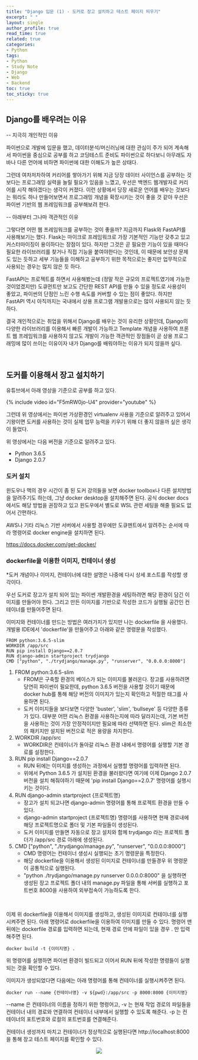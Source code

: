 ```yaml
---
title: "Django 입문 (1) - 도커로 장고 설치하고 테스트 페이지 띄우기"
excerpt: " "
layout: single
author_profile: true
read_time: true
related: true
categories:
- Python
tags:
- Python
- Study Note
- Django
- Web
- Backend
toc: true
toc_sticky: true
---
```




## Django를 배우려는 이유

-- 지극히 개인적인 이유

파이썬으로 개발에 입문을 했고, 데이터분석/머신러닝에 대한 관심이 주가 되어 계속해서 파이썬을 중심으로 공부를 하고 코딩테스트 준비도 파이썬으로 하다보니 아무래도 자바나 다른 언어에 비하면 파이썬에 대한 이해도가 높은 상태다.

그런데 여차저차하여 커리어를 쌓아가기 위해 지금 당장 데이터 사이언스를 공부하는 것 보다는 프로그래밍 실력을 늘릴 필요가 있음을 느꼈고, 우선은 백엔드 웹개발자로 커리어를 시작 해야겠다는 생각이 커졌다. 이런 상황에서 당장 새로운 언어를 배우는 것보다는 뭐라도 하나 만들어보면서 프로그래밍 개념을 확장시키는 것이 좋을 것 같아 우선은 파이썬 기반의 웹 프레임워크를 공부해보려 한다.

-- 아래부터 그나마 객관적인 이유

그렇다면 어떤 웹 프레임워크를 공부하는 것이 좋을까? 지금까지 Flask와 FastAPI를 사용해보기는 했다. Flask는 마이크로 프레임워크로 가장 기본적인 기능만 갖추고 있고 커스터마이징이 용이하다는 장점이 있다. 하지만 그것은 곧 필요한 기능이 있을 때마다 필요한 라이브러리를 찾거나 직접 기능을 붙여야한다는 것인데, 이 때문에 보안상 문제도 있는 듯하고 세부 기능들을 이해하고 공부하기 위한 목적으로는 좋지만 업무적으로 사용되는 경우는 많지 않은 듯 하다.

FastAPI는 프로젝트를 하면서 사용해봤는데 (정말 작은 규모의 프로젝트였기에 가능한 것이었겠지만) 도큐먼트만 보고도 간단한 REST API를 만들 수 있을 정도로 사용성이 좋았고, 파이썬의 단점인 느린 수행 속도를 커버할 수 있는 점이 좋았다. 하지만 FastAPI 역시 아직까지는 국내에서 상용 프로그램 개발용으로는 많이 사용되지 않는 듯 하다.

결국 개인적으로는 취업을 위해서 Django를 배우는 것이 유리한 상황인데, Django의 다양한 라이브러리를 이용해서 빠른 개발이 가능하고 Template 개념을 사용하여 프론트 웹 프레임워크를 사용하지 않고도 개발이 가능한 객관적인 장점들이 곧 상용 프로그래밍에 많이 쓰이는 이유이자 내가 Django를 배워야하는 이유가 되지 않을까 싶다.

​    

## **도커를 이용해서 장고 설치하기**

유튜브에서 아래 영상을 기준으로 공부를 하고 있다. 

{% include video id="F5mRW0jo-U4" provider="youtube" %}

그런데 위 영상에서는 파이썬 가상환경인 virtualenv 사용을 기준으로 알려주고 있어서 기왕이면 도커를 사용하는 것이 실제 업무 능력을 키우기 위해 더 좋지 않을까 싶은 생각이 들었다.

위 영상에서는 다음 버전을 기준으로 알려주고 있다.

- Python 3.6.5
- Django 2.0.7

### 도커 설치

윈도우나 맥의 경우 시간이 좀 된 도커 강의들을 보면 docker toolbox나 다른 설치방법을 알려주기도 하는데, 그냥 docker desktop을 설치해주면 된다. 공식 docker docs에서도 해당 방법을 권장하고 있고 윈도우에서 별도로 WSL 관련 세팅을 해줄 필요도 없어서 간편하다.

AWS나 기타 리눅스 기반 서버에서 사용할 경우에만 도큐멘트에서 알려주는 순서에 따라 명령어로 docker engine을 설치하면 된다.

https://docs.docker.com/get-docker/

### dockerfile을 이용한 이미지, 컨테이너 생성

*도커 개념이나 이미지, 컨테이너에 대한 설명은 나중에 다시 상세 포스트를 작성할 생각이다.

우선 도커로 장고가 설치 되어 있는 파이썬 개발환경을 세팅하려면 해당 환경이 담긴 이미지를 만들어야 한다. 그리고 만든 이미지를 기반으로 작성한 코드가 실행될 공간인 컨테이너를 만들어주면 된다.

이미지와 컨테이너를 만드는 방법은 여러가지가 있지만 나는 dockerfile 을 사용했다. 개발용 IDE에서 'dockerfile'을 만들어주고 아래와 같은 명령문을 작성했다.

```docker
FROM python:3.6.5-slim
WORKDIR /app/src
RUN pip install Django==2.0.7
RUN django-admin startproject trydjango
CMD ["python", "./trydjango/manage.py", "runserver", "0.0.0.0:8000"]
```

1. FROM python:3.6.5-slim
   - FROM은 구축할 환경의 베이스가 되는 이미지를 불러온다. 장고를 사용하려면 당연히 파이썬이 필요한데, python 3.6.5 버전을 사용할 것이기 때문에 docker hub를 통해 해당 버전의 이미지가 있는지 확인하고 적절한 태그를 사용하면 된다.
   - 도커 이미지들을 보다보면 다양한 'buster', 'slim', 'bullseye' 등 다양한 종류가 있다. 대부분 어떤 리눅스 환경을 사용하는지에 따라 달라지는데, 기본 버전을 사용하는 것이 가장 안정적이지만 필요에 따라 선택하면 된다. slim은 최소한의 패키지만 설치된 버전으로 적은 용량을 차지한다.
2. WORKDIR /app/src
   - WORKDIR은 컨테이너가 돌아갈 리눅스 환경 내에서 명령어를 실행할 기본 경로를 설정한다.
3. RUN pip install Django==2.0.7
   - RUN 뒤에는 이미지를 생성하는 과정에서 실행할 명령어를 입력하면 된다. 
   - 위에서 Python 3.6.5 가 설치된 환경을 불러왔다면 여기에 이제 Django 2.0.7 버전을 설치 해줘야하기 때문에 'pip install Django==2.0.7' 명령어를 실행시키는 것이다.
4. RUN django-admin startproject {프로젝트명}
   - 장고가 설치 되고나면 django-admin 명령어를 통해 프로젝트 환경을 만들 수 있다.
   - django-admin startproject {프로젝트명} 명령어를 사용하면 현재 경로내에 해당 프로젝트명으로 폴더 및 기본 파일들이 생성된다.
   - 도커 이미지를 만들면 자동으로 장고 설치와 함께 trydjango 라는 프로젝트 폴더가 /app/src 경로 아래에 생성된다.
5. CMD ["python", "./trydjango/manage.py", "runserver", "0.0.0.0:8000"]
   - CMD 명령어는 컨테이너 생성시 실행되는 초기 명령문을 특정한다.
   - 해당 dockerfile을 이용해서 생성된 이미지로 컨테이너를 만들경우 위 명령문이 공통적으로 실행된다.
   - "python ./trydjango/manage.py runserver 0.0.0.0:8000" 을 실행하면 생성된 장고 프로젝트 폴더 내의 manage.py 파일을 통해 서버를 실행하고 포트번호 8000을 사용하여 외부접속이 가능하도록 한다.

​    

이제 위 dockerfile을 이용해서 이미지를 생성하고, 생성된 이미지로 컨테이너를 실행시켜주면 된다. 아래 명령어로 dockerfile을 이용하여 이미지를 만들 수 있다. 명령어 맨 뒤에는 dockerfile 경로를 입력하면 되는데, 현재 경로 안에 파일이 있을 경우 . 만 입력해주면 된다.

```docker
docker build -t {이미지명} .
```

위 명령어를 실행하면 파이썬 환경이 빌드되고 이어서 RUN 뒤에 작성한 명령들이 실행되는 것을 확인할 수 있다.

이미지가 생성되었다면 다음에는 아래 명령어를 통해 컨테이너를 실행시켜주면 된다.

```docker
docker run --name {컨테이너명} -v ${pwd}:/app/src -p 8000:8000 {이미지명}
```

--name 은 컨테이너의 이름을 정하기 위한 명령어고, -v 는 현재 작업 경로의 파일들을 컨테이너 내의 경로와 연결하여 컨테이너 내부에서 실행할 수 있도록 해준다. -p 는 컨테이너의 포트번호와 로컬의 포트번호를 연결해준다.

컨테이너 생성까지 마치고 컨테이너가 정상적으로 실행된다면 http://localhost:8000 을 통해 장고 테스트 페이지를 확인할 수 있다.

<p align="center"><img src="https://raw.githubusercontent.com/lucathree/lucathree.github.io/master/assets/images/2022/2022-03-01/1.PNG"></p>